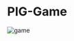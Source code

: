 # PIG-Game

![game](https://user-images.githubusercontent.com/60258353/86006910-4eb87a80-ba34-11ea-874f-6e7ce0f0c401.png)
